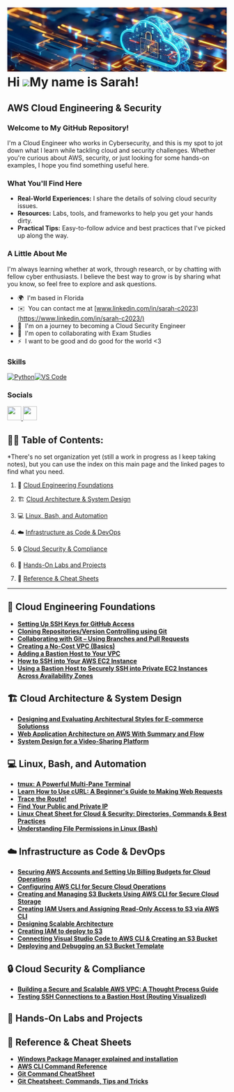 ![](https://raw.githubusercontent.com/Sylkpac/Files-/refs/heads/main/cropped%20cloud.png)
Hi ![](https://user-images.githubusercontent.com/18350557/176309783-0785949b-9127-417c-8b55-ab5a4333674e.gif)My name is Sarah!
================================================================================================================================
AWS Cloud Engineering & Security
---------------------
### Welcome to My GitHub Repository!
I'm a Cloud Engineer who works in Cybersecurity, and this is my spot to jot down what I learn while tackling cloud and security challenges. Whether you're curious about AWS, security, or just looking for some hands-on examples, I hope you find something useful here.

### What You'll Find Here

* **Real-World Experiences:** 
I share the details of solving cloud security issues.
* **Resources:** 
Labs, tools, and frameworks to help you get your hands dirty.
* **Practical Tips:** 
Easy-to-follow advice and best practices that I've picked up along the way.

### A Little About Me
I'm always learning whether at work, through research, or by chatting with fellow cyber enthusiasts. I believe the best way to grow is by sharing what you know, so feel free to explore and ask questions.

* 🌍  I'm based in Florida
* ✉️  You can contact me at [www.linkedin.com/in/sarah-c2023](https://www.linkedin.com/in/sarah-c2023/)
* 🧠  I'm on a journey to becoming a Cloud Security Engineer
* 🤝  I'm open to collaborating with Exam Studies
* ⚡  I want to be good and do good for the world <3

### Skills


<p align="left">
<a href="https://www.python.org/" target="_blank" rel="noreferrer"><img src="https://raw.githubusercontent.com/danielcranney/readme-generator/main/public/icons/skills/python-colored.svg" width="36" height="36" alt="Python" /></a><a href="https://code.visualstudio.com/" target="_blank" rel="noreferrer"><img src="https://raw.githubusercontent.com/danielcranney/readme-generator/main/public/icons/skills/visualstudiocode.svg" width="36" height="36" alt="VS Code" /></a>
</p>


### Socials

<p align="left"> <a href="https://www.github.com/Sylkpac" target="_blank" rel="noreferrer"> <picture> <source media="(prefers-color-scheme: dark)" srcset="https://raw.githubusercontent.com/danielcranney/readme-generator/main/public/icons/socials/github-dark.svg" /> <source media="(prefers-color-scheme: light)" srcset="https://raw.githubusercontent.com/danielcranney/readme-generator/main/public/icons/socials/github.svg" /> <img src="https://raw.githubusercontent.com/danielcranney/readme-generator/main/public/icons/socials/github.svg" width="32" height="32" /> </picture> </a> <a href="https://www.linkedin.com/in/sarah-camacho2023" target="_blank" rel="noreferrer"> <picture> <source media="(prefers-color-scheme: dark)" srcset="https://raw.githubusercontent.com/danielcranney/readme-generator/main/public/icons/socials/linkedin-dark.svg" /> <source media="(prefers-color-scheme: light)" srcset="https://raw.githubusercontent.com/danielcranney/readme-generator/main/public/icons/socials/linkedin.svg" /> <img src="https://raw.githubusercontent.com/danielcranney/readme-generator/main/public/icons/socials/linkedin.svg" width="32" height="32" /> </picture> </a></p>

<h2>👨‍💻 Table of Contents:</h2>
*There's no set organization yet (still a work in progress as I keep taking notes), but you can use the index on this main page and the linked pages to find what you need.

1. 🚀 [Cloud Engineering Foundations](#cloud_engineering_foundations)

2. 🏗️ [Cloud Architecture & System Design](#version_control_architecture)

3. 💻 [Linux, Bash, and Automation](#linux_bash_automation)

4. ☁️ [Infrastructure as Code & DevOps](#infrastructure_devops)

5. 🔒 [Cloud Security & Compliance](#cloud_security_essentials)

6. 🧪 [Hands-On Labs and Projects](#hands_on_labs_projects)

7. 🔗 [Reference & Cheat Sheets](#useful_resources)

------------------------------------------------------

## 🚀 Cloud Engineering Foundations<a name="cloud_engineering_foundations"></a>
- <b>[Setting Up SSH Keys for GitHub Access](https://github.com/Sylkpac/Github)<b>
- <b>[Cloning Repositories/Version Controlling using Git](https://github.com/Sylkpac/Github/blob/main/README.md#version-controlling-using-git)<b>
- <b>[Collaborating with Git – Using Branches and Pull Requests](https://github.com/Sylkpac/Github/blob/main/README.md#collaborating-with-git--using-branches-and-pull-requests)<b>
- <b>[Creating a No-Cost VPC (Basics)](https://github.com/Sylkpac/Github/blob/main/README.md#createvpc)<b>
- <b>[Adding a Bastion Host to Your VPC](https://github.com/Sylkpac/AWS/blob/main/README.md#bastionvpc)<b>
- <b>[How to SSH into Your AWS EC2 Instance](https://github.com/Sylkpac/AWS/blob/main/README.md#sshec2)<b>
- <b>[Using a Bastion Host to Securely SSH into Private EC2 Instances Across Availability Zones](https://github.com/Sylkpac/AWS/blob/main/README.md#sshprivate)<b>

## 🏗️ Cloud Architecture & System Design<a name="version_control_architecture"></a>
- <b>[Designing and Evaluating Architectural Styles for E-commerce Solutionss](https://github.com/Sylkpac/AWS/tree/main?tab=readme-ov-file#ecommerce_styles)<b>
- <b>[Web Application Architecture on AWS With Summary and Flow](https://github.com/Sylkpac/AWS/blob/main/README.md#webapp_arch)
- <b>[System Design for a Video-Sharing Platform](https://github.com/Sylkpac/AWS/blob/main/README.md#video_sharing_platform)

## 💻 Linux, Bash, and Automation<a name="linux_bash_automation"></a>
- <b>[tmux: A Powerful Multi-Pane Terminal](https://github.com/Sylkpac/tmux)<b>
- <b>[Learn How to Use cURL: A Beginner's Guide to Making Web Requests](https://github.com/Sylkpac/cURL)<b>
- <b>[Trace the Route!](https://github.com/Sylkpac/traceroute)<b>
- <b>[Find Your Public and Private IP](https://github.com/Sylkpac/Find-your-Public-IP/tree/main)<b>
- <b>[Linux Cheat Sheet for Cloud & Security: Directories, Commands & Best Practices](https://github.com/Sylkpac/Linux/blob/main/README.md#linuxcheatsheet)<b>
- <b>[Understanding File Permissions in Linux (Bash)](https://github.com/Sylkpac/Linux/blob/main/README.md#filelinux)<b>

## ☁️ Infrastructure as Code & DevOps<a name="infrastructure_devops"></a>
- <b>[Securing AWS Accounts and Setting Up Billing Budgets for Cloud Operations](https://github.com/Sylkpac/AWS/blob/main/README.md#securing_aws_accounts)<b>
- <b>[Configuring AWS CLI for Secure Cloud Operations](https://github.com/Sylkpac/AWS/blob/main/README.md#configuring-aws-cli)<b>
- <b>[Creating and Managing S3 Buckets Using AWS CLI for Secure Cloud Storage](https://github.com/Sylkpac/AWS/blob/main/README.md#creating_s3)
- <b>[Creating IAM Users and Assigning Read-Only Access to S3 via AWS CLI](https://github.com/Sylkpac/AWS/blob/main/README.md#creating_iam)
- <b>[Designing Scalable Architecture](https://github.com/Sylkpac/AWS/blob/main/README.md#designing_scalable_architecture)
- <b>[Creating IAM to deploy to S3](https://github.com/Sylkpac/AWS/blob/main/README.md#iamtos3)
- <b>[Connecting Visual Studio Code to AWS CLI & Creating an S3 Bucket](https://github.com/Sylkpac/AWS/blob/main/README.md#vscaws)
- <b>[Deploying and Debugging an S3 Bucket Template](https://github.com/Sylkpac/AWS/blob/main/README.md#deploydebug)

## 🔒 Cloud Security & Compliance<a name="cloud_security_essentials"></a>
- <b>[Building a Secure and Scalable AWS VPC: A Thought Process Guide](https://github.com/Sylkpac/Security/blob/main/README.md#buildingvpc)
- <b> [Testing SSH Connections to a Bastion Host (Routing Visualized)](https://github.com/Sylkpac/Security/blob/main/README.md#sshtest)<b>

## 🧪 Hands-On Labs and Projects<a name="hands_on_labs_projects"></a>

## 🔗 Reference & Cheat Sheets<a name="useful_resources"></a>
- <b> [Windows Package Manager explained and installation](https://youtu.be/7Eiuvy5_dh8?si=PCtAZ7XT5jSe6vRK)<b>
- <b> [AWS CLI Command Reference](https://docs.aws.amazon.com/cli/latest/)<b>
- <b> [Git Command CheatSheet](https://soleyman.notion.site/Git-Cheatsheet-Cloud-Engineer-Academy-140e857569c380b0aa0fcf1cc42ef643)
- <b> [Git Cheatsheet: Commands, Tips and Tricks](https://jdsalaro.com/cheatsheet/git/index.html)
